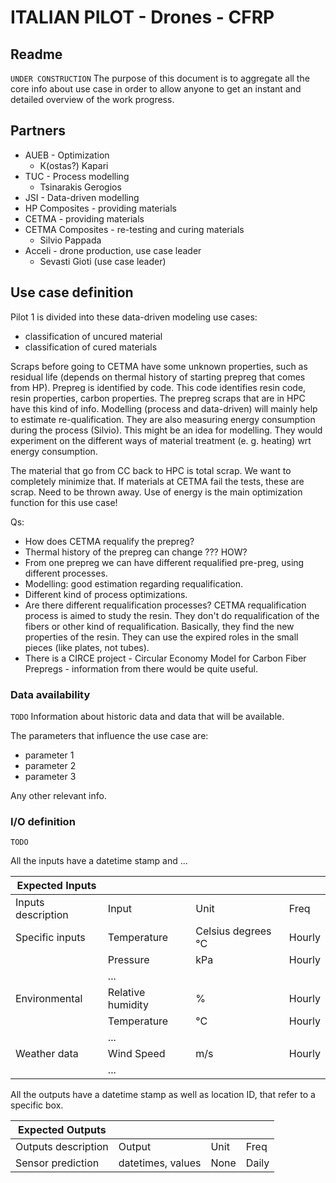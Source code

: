# ITALIAN PILOT - Drones - CFRP

## Readme
`UNDER CONSTRUCTION`
The purpose of this document is to aggregate all the core info about use case in order to allow anyone to get an instant and detailed overview of the work progress.


## Partners

* AUEB - Optimization
  * K(ostas?) Kapari
* TUC - Process modelling
  * Tsinarakis Gerogios
* JSI - Data-driven modelling
* HP Composites - providing materials
* CETMA - providing materials
* CETMA Composites - re-testing and curing materials
  * Silvio Pappada
* Acceli - drone production, use case leader
  * Sevasti Gioti (use case leader) 

## Use case definition

Pilot 1 is divided into these data-driven modeling use cases:

* classification of uncured material
* classification of cured materials

Scraps before going to CETMA have some unknown properties, such as residual life (depends on thermal history of starting prepreg that comes from HP).
Prepreg is identified by code.
This code identifies resin code, resin properties, carbon properties.
The prepreg scraps that are in HPC have this kind of info.
Modelling (process and data-driven) will mainly help to estimate re-qualification.
They are also measuring energy consumption during the process (Silvio). 
This might be an idea for modelling.
They would experiment on the different ways of material treatment (e. g. heating) wrt energy consumption.

The material that go from CC back to HPC is total scrap. We want to completely minimize that. If materials at CETMA fail the tests, these are scrap. Need to be thrown away.
Use of energy is the main optimization function for this use case!

Qs:
* How does CETMA requalify the prepreg?
* Thermal history of the prepreg can change ??? HOW?
* From one prepreg we can have different requalified pre-preg, using different processes.
* Modelling: good estimation regarding requalification.
* Different kind of process optimizations.
* Are there different requalification processes? CETMA requalification process is aimed to study the resin. They don't do requalification of the fibers or other kind of requalification. Basically, they find the new properties of the resin. They can use the expired roles in the small pieces (like plates, not tubes).
* There is a CIRCE project - Circular Economy Model for Carbon Fiber Prepregs - information from there would be quite useful.




### Data availability

`TODO`
Information about historic data and data that will be available.

The parameters that influence the use case are:

* parameter 1
* parameter 2
* parameter 3

Any other  relevant info.

### I/O definition
`TODO`

All the inputs have a datetime stamp and ...

| Expected Inputs | | | |
| --- | --- | --- | --- |
| Inputs description | Input | Unit | Freq |
| Specific inputs | Temperature | Celsius degrees °C | Hourly |
|                 | Pressure | kPa | Hourly |
|                 | ... | | |
| Environmental   | Relative humidity | % | Hourly |
|                 | Temperature | °C | Hourly |
|                 | ... | | |
| Weather data    | Wind Speed | m/s | Hourly |
|                 | ... | | |

All the outputs have a datetime stamp as well as location ID, that refer to a specific box.

| Expected Outputs | | | |
| --- | --- | --- | --- |
| Outputs description | Output | Unit | Freq |
| Sensor prediction | datetimes, values | None | Daily |
